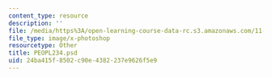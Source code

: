 ```yaml
---
content_type: resource
description: ''
file: /media/https%3A/open-learning-course-data-rc.s3.amazonaws.com/11-123-big-plans-and-mega-urban-landscapes-spring-2014/24ba415f8502c90e4382237e9626f5e9_PEOPL234.psd
file_type: image/x-photoshop
resourcetype: Other
title: PEOPL234.psd
uid: 24ba415f-8502-c90e-4382-237e9626f5e9
---
```

